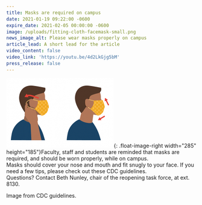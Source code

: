 ```yaml
---
title: Masks are required on campus
date: 2021-01-19 09:22:00 -0600
expire_date: 2021-02-05 00:00:00 -0600
image: /uploads/fitting-cloth-facemask-small.png
news_image_alt: Please wear masks properly on campus
article_lead: A short lead for the article
video_content: false
video_link: 'https://youtu.be/4d2LkGjg5bM'
press_release: false
---
```


![](/uploads/fitting-cloth-facemask-small.png){: .float-image-right width="285" height="185"}​Faculty, staff and students are reminded that masks are required, and should be worn properly, while on campus.&nbsp;<br>Masks should cover your nose and mouth and fit snugly to your face. If you need a few tips, please check out these CDC guidelines.<br>Questions? Contact Beth Nunley, chair of the reopening task force, at ext. 8130.

Image from CDC guidelines.

&nbsp;
